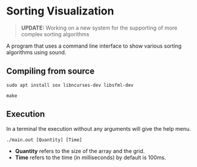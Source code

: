 # Sorting Visualization

> **UPDATE:** Working on a new system for the supporting of more complex sorting algorithms

A program that uses a command line interface to show various sorting algorithms using sound.

## Compiling from source


~~~
sudo apt install sox libncurses-dev libsfml-dev
~~~

~~~
make
~~~

## Execution

In a terminal the execution without any arguments will give the help menu.

~~~
./main.out [Quantity] [Time]
~~~

- __Quantity__ refers to the size of the array and the grid.
- __Time__ refers to the time (in milliseconds) by default is 100ms.




